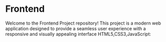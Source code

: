 # Frontend
Welcome to the Frontend Project repository! This project is a modern web application designed to provide a seamless user experience with a responsive and visually appealing interface HTML5,CSS3,JavaScript:
